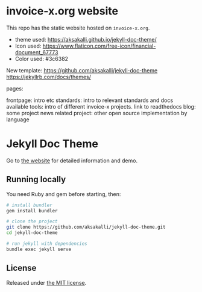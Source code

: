 # invoice-x.org website

This repo has the static website hosted on `invoice-x.org`.

- theme used: https://aksakalli.github.io/jekyll-doc-theme/
- Icon used: https://www.flaticon.com/free-icon/financial-document_67773
- Color used: #3c6382

New template:
https://github.com/aksakalli/jekyll-doc-theme
https://jekyllrb.com/docs/themes/


pages:

frontpage: intro etc
standards: intro to relevant standards and docs
available tools: intro of different invoice-x projects. link to readthedocs
blog: some project news
related project: other open source implementation by language



# Jekyll Doc Theme

Go to [the website](https://aksakalli.github.io/jekyll-doc-theme/) for detailed information and demo.

## Running locally

You need Ruby and gem before starting, then:

```bash
# install bundler
gem install bundler

# clone the project
git clone https://github.com/aksakalli/jekyll-doc-theme.git
cd jekyll-doc-theme

# run jekyll with dependencies
bundle exec jekyll serve
```

## License

Released under [the MIT license](LICENSE).
